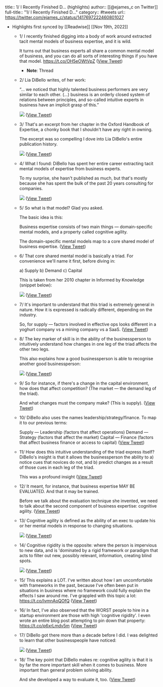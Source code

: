 title:: 1/ I Recently Finished D... (highlights)
author:: [[@ejames_c on Twitter]]
full-title:: "1/ I Recently Finished D..."
category:: #tweets
url:: https://twitter.com/ejames_c/status/1417697222460801027

- Highlights first synced by [[Readwise]] [[Nov 19th, 2022]]
	- 1/ I recently finished digging into a body of work around extracted tacit mental models of business expertise, and it is wild.
	  
	  It turns out that business experts all share a common mental model of business, and you can do all sorts of interesting things if you have that model. https://t.co/OH5eOWtVpZ ([View Tweet](https://twitter.com/ejames_c/status/1417689411374915584))
		- **Note**: Thread
	- 2/ Lia DiBello writes, of her work:
	  
	  “… we noticed that highly talented business performers are very similar to each other. (…) business is an orderly closed system of relations between principles, and so-called intuitive experts in business have an implicit grasp of this.” 
	  
	  ![](https://pbs.twimg.com/media/E6ymC8kVIAA_CZU.png) ([View Tweet](https://twitter.com/ejames_c/status/1417690562656759809))
	- 3/ That's an excerpt from her chapter in the Oxford Handbook of Expertise, a chonky book that I shouldn't have any right in owning.
	  
	  The excerpt was so compelling I dove into Lia DiBello's entire publication history. 
	  
	  ![](https://pbs.twimg.com/media/E6ymqCfVIAwzLMb.jpg) ([View Tweet](https://twitter.com/ejames_c/status/1417691236706635777))
	- 4/ What I found: DiBello has spent her entire career extracting tacit mental models of expertise from business experts.
	  
	  To my surprise, she hasn't published as much, but that's mostly because she has spent the bulk of the past 20 years consulting for companies. 
	  
	  ![](https://pbs.twimg.com/media/E6ynMH0VEAE6GV-.jpg) ([View Tweet](https://twitter.com/ejames_c/status/1417691843333033986))
	- 5/ So what is that model? Glad you asked.
	  
	  The basic idea is this:
	  
	  Business expertise consists of two main things — domain-specific mental models, and a property called cognitive agility.
	  
	  The domain-specific mental models map to a core shared model of business expertise. ([View Tweet](https://twitter.com/ejames_c/status/1417692426068652041))
	- 6/ That core shared mental model is basically a triad. For convenience we'll name it first, before diving in:
	  
	  a) Supply
	  b) Demand
	  c) Capital
	  
	  This is taken from her 2010 chapter in Informed by Knowledge (snippet below): 
	  
	  ![](https://pbs.twimg.com/media/E6yoKWVVkAcKyCr.jpg) ([View Tweet](https://twitter.com/ejames_c/status/1417692889870606337))
	- 7/ It's important to understand that this triad is extremely general in nature. How it is expressed is radically different, depending on the industry.
	  
	  So, for supply — factors involved in effective ops looks different in a yoghurt company vs a mining company vs a SaaS. ([View Tweet](https://twitter.com/ejames_c/status/1417693266338713600))
	- 8/ The key marker of skill is in the ability of the businessperson to intuitively understand how changes in one leg of the triad affects the other two legs.
	  
	  This also explains how a good businessperson is able to recognise another good businessperson: 
	  
	  ![](https://pbs.twimg.com/media/E6ypBlIVoAcoyib.jpg) ([View Tweet](https://twitter.com/ejames_c/status/1417693835690352650))
	- 9/ So for instance, if there's a change in the capital environment, how does that affect competition? (The market — the demand leg of the triad). 
	  
	  And what changes must the company make? (This is supply). ([View Tweet](https://twitter.com/ejames_c/status/1417694966046887939))
	- 10/ DiBello also uses the names leadership/strategy/finance. To map it to our previous terms:
	  
	  Supply — Leadership (factors that affect operations)
	  Demand — Strategy (factors that affect the market)
	  Capital — Finance (factors that affect business finance or access to capital) ([View Tweet](https://twitter.com/ejames_c/status/1417695124709003264))
	- 11/ How does this intuitive understanding of the triad express itself? DiBello's insight is that it allows the businessperson the ability to a) notice cues that novices do not, and b) predict changes as a result of those cues in each leg of the triad.
	  
	  This was a profound insight ([View Tweet](https://twitter.com/ejames_c/status/1417695464221122560))
	- 12/ It meant, for instance, that business expertise MAY BE EVALUATED. And that it may be trained.
	  
	  Before we talk about the evaluation technique she invented, we need to talk about the second component of business expertise: cognitive agility. ([View Tweet](https://twitter.com/ejames_c/status/1417695695021109251))
	- 13/ Cognitive agility is defined as the ability of an exec to update his or her mental models in response to changing situations. 
	  
	  ![](https://pbs.twimg.com/media/E6yrG2xUcAEc800.jpg) ([View Tweet](https://twitter.com/ejames_c/status/1417696540856971265))
	- 14/ Cognitive rigidity is the opposite: where the person is impervious to new data, and is 'dominated by a rigid framework or paradigm that acts to filter out new, possibly relevant, information, creating blind spots. 
	  
	  ![](https://pbs.twimg.com/media/E6yre1qUYAIGiOB.jpg) ([View Tweet](https://twitter.com/ejames_c/status/1417696545890209796))
	- 15/ This explains a LOT. I've written about how I am uncomfortable with frameworks in the past, because I've often been put in situations in business where no framework could fully explain the effects I saw around me. I've grappled with this topic a lot: https://t.co/lvmnAoQOfQ ([View Tweet](https://twitter.com/ejames_c/status/1417696923671154690))
	- 16/ In fact, I've also observed that the WORST people to hire in a startup environment are those with high 'cognitive rigidity'. I even wrote an entire blog post attempting to pin down that property: https://t.co/p6xrLmdv5m ([View Tweet](https://twitter.com/ejames_c/status/1417697222460801027))
	- 17/ DiBello got there more than a decade before I did. I was delighted to learn that other businesspeople have noticed: 
	  
	  ![](https://pbs.twimg.com/media/E6ysiTXVUAIptI9.jpg) ([View Tweet](https://twitter.com/ejames_c/status/1417697721599676422))
	- 18/ The key point that DiBello makes re: cognitive agility is that it is by far the more important skill when it comes to business. More important than general problem solving ability.
	  
	  And she developed a way to evaluate it, too. ([View Tweet](https://twitter.com/ejames_c/status/1417698022327160835))